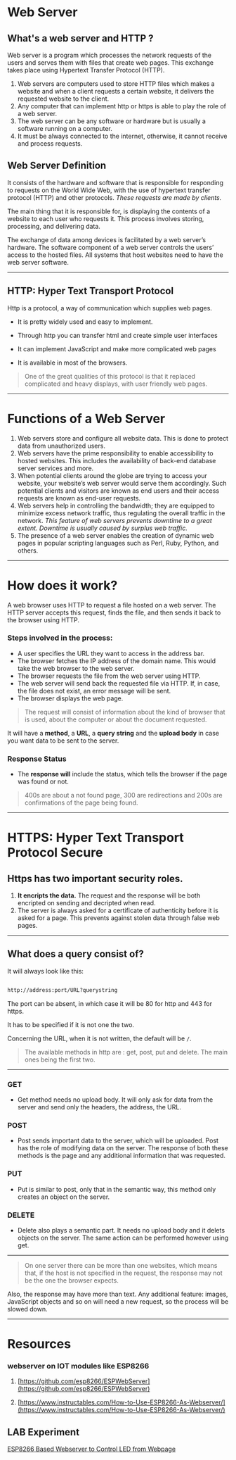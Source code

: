 # Web Server 

## What's a web server and HTTP ?

Web server is a program which processes the network requests of the users and serves them with files that create web pages. This exchange takes place using Hypertext Transfer Protocol (HTTP).

1. Web servers are computers used to store HTTP files which makes a website and when a client requests a certain website, it delivers the requested website to the client. 
1. Any computer that can implement http or https is able to play the role of a web server. 
1. The web server can be any software or hardware but is usually a software running on a computer.
1. It must be always connected to the internet, otherwise, it cannot receive and process requests.

[](https://media.geeksforgeeks.org/wp-content/uploads/20190927155217/webserver.png)


## Web Server Definition

It consists of the hardware and software that is responsible for responding to requests on the World Wide Web, with the use of hypertext transfer protocol (HTTP) and other protocols. *These requests are made by clients.*


The main thing that it is responsible for, is displaying the contents of a website to each user who requests it. This process involves storing, processing, and delivering data.


The exchange of data among devices is facilitated by a web server’s hardware. The software component of a web server controls the users’ access to the hosted files. All systems that host websites need to have the web server software.


---

## HTTP: Hyper Text Transport Protocol

Http is a protocol, a way of communication which supplies web pages. 

* It is pretty widely used and easy to implement. 

* Through http you can transfer html and create simple user interfaces 
* It can implement JavaScript and make more complicated web pages 
* It is available in most of the browsers. 


> One of the great qualities of this protocol is that it replaced complicated and heavy displays, with user friendly web pages.



---
# Functions of a Web Server


1. Web servers store and configure all website data. This is done to protect data from unauthorized users.
1. Web servers have the prime responsibility to enable accessibility to hosted websites. This includes the availability of back-end database server services and more.
1. When potential clients around the globe are trying to access your website, your website’s web server would serve them accordingly. Such potential clients and visitors are known as end users and their access requests are known as end-user requests.
1. Web servers help in controlling the bandwidth; they are equipped to minimize excess network traffic, thus regulating the overall traffic in the network. *This feature of web servers prevents downtime to a great extent. Downtime is usually caused by surplus web traffic.*
1. The presence of a web server enables the creation of dynamic web pages in popular scripting languages such as Perl, Ruby, Python, and others.


---

# How does it work? 

A web browser uses HTTP to request a file hosted on a web server. The HTTP server accepts this request, finds the file, and then sends it back to the browser using HTTP.  

###  Steps involved in the process:
* A user specifies the URL they want to access in the address bar.
* The browser fetches the IP address of the domain name. This would take the web browser to the web server.
* The browser requests the file from the web server using HTTP.
* The web server will send back the requested file via HTTP. If, in case, the file does not exist, an error message will be sent.
* The browser displays the web page.

> The request will consist of information about the kind of browser that is used, about the computer or about the document requested. 

It will have a **method**, a **URL**, a **query string** and the **upload body** in case you want data to be sent to the server.

### Response Status

* The **response will** include the status, which tells the browser if the page was found or not.

> 400s are about a not found page, 
> 300 are redirections and 
> 200s are confirmations of the page being found. 


[](https://ocw.cs.pub.ro/courses/_media/iot2015/courses/picture1.png?cache=&w=827&h=306&tok=dcc09f)

---

# HTTPS: Hyper Text Transport Protocol Secure
## Https has two important security roles.

1. **It encripts the data.** The request and the response will be both encripted on sending and decripted when read.
1. The server is always asked for a certificate of authenticity before it is asked for a page. This prevents against stolen data through false web pages.
    
---

## What does a query consist of? 

It will always look like this: 
```html

http://address:port/URL?querystring

```


The port can be absent, in which case it will be 80 for http and 443 for https. 

It has to be specified if it is not one the two. 

Concerning the URL, when it is not written, the default will be `/`.

> The available methods in http are : get, post, put and delete. The main ones being the first two.


---


### GET

* Get method needs no upload body. It will only ask for data from the server and send only the headers, the address, the URL.
    

### POST

* Post sends important data to the server, which will be uploaded. Post has the role of modifying data on the server. The response of both these methods is the page and any additional information that was requested.
    

### PUT

* Put is similar to post, only that in the semantic way, this method only creates an object on the server.
    

### DELETE

* Delete also plays a semantic part. It needs no upload body and it delets objects on the server. The same action can be performed however using get.
    
---


> On one server there can be more than one websites, which means that, if the host is not specified in the request, the response may not be the one the browser expects.

Also, the response may have more than text. Any additional feature: images, JavaScript objects and so on will need a new request, so the process will be slowed down.



---


# Resources 

### webserver on IOT modules like ESP8266

1. [https://github.com/esp8266/ESPWebServer](https://github.com/esp8266/ESPWebServer)

1. [https://www.instructables.com/How-to-Use-ESP8266-As-Webserver/](https://www.instructables.com/How-to-Use-ESP8266-As-Webserver/)


## LAB Experiment

[ESP8266 Based Webserver to Control LED from Webpage](https://iotdesignpro.com/projects/esp8266-based-webserver-to-control-led-from-webpage)